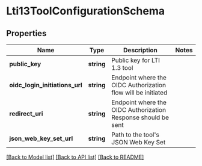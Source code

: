# Lti13ToolConfigurationSchema

## Properties
Name | Type | Description | Notes
------------ | ------------- | ------------- | -------------
**public_key** | **string** | Public key for LTI 1.3 tool | 
**oidc_login_initiations_url** | **string** | Endpoint where the OIDC Authorization flow will be initiated | 
**redirect_uri** | **string** | Endpoint where the OIDC Authorization Response should be sent | 
**json_web_key_set_url** | **string** | Path to the tool&#39;s JSON Web Key Set | 

[[Back to Model list]](../README.md#documentation-for-models) [[Back to API list]](../README.md#documentation-for-api-endpoints) [[Back to README]](../README.md)


